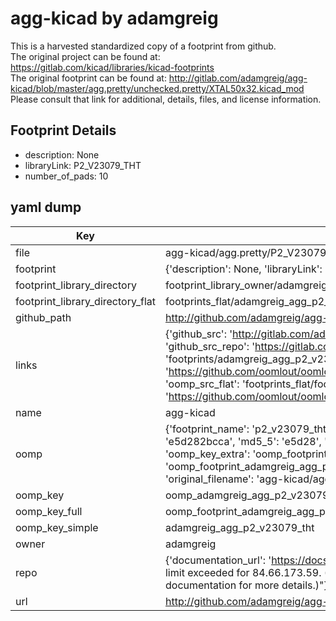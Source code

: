 # agg-kicad by adamgreig  
This is a harvested standardized copy of a footprint from github.  
The original project can be found at:  
https://gitlab.com/kicad/libraries/kicad-footprints  
The original footprint can be found at:
http://gitlab.com/adamgreig/agg-kicad/blob/master/agg.pretty/unchecked.pretty/XTAL50x32.kicad_mod
Please consult that link for additional, details, files, and license information.  
## Footprint Details
* description: None  
* libraryLink: P2_V23079_THT  
* number_of_pads: 10  
## yaml dump  
| Key | Value |  
| --- | --- |  
| file | agg-kicad/agg.pretty/P2_V23079_THT.kicad_mod |  
| footprint | {'description': None, 'libraryLink': 'P2_V23079_THT', 'number_of_pads': 10} |  
| footprint_library_directory | footprint_library_owner/adamgreig_agg-kicad |  
| footprint_library_directory_flat | footprints_flat/adamgreig_agg_p2_v23079_tht/working |  
| github_path | http://github.com/adamgreig/agg-kicad/blob/master/agg.pretty/P2_V23079_THT.kicad_mod |  
| links | {'github_src': 'http://gitlab.com/adamgreig/agg-kicad/blob/master/agg.pretty/unchecked.pretty/XTAL50x32.kicad_mod', 'github_src_repo': 'https://gitlab.com/kicad/libraries/kicad-footprints', 'oomp_bot': 'footprints/adamgreig_agg_p2_v23079_tht/working', 'oomp_bot_github': 'https://github.com/oomlout/oomlout_oomp_footprint_bot/tree/main/footprints/adamgreig_agg_p2_v23079_tht/working', 'oomp_src_flat': 'footprints_flat/footprints_flat/adamgreig_agg_p2_v23079_tht/working', 'oomp_src_flat_github': 'https://github.com/oomlout/oomlout_oomp_footprint_src/tree/main/footprints_flat/adamgreig_agg_p2_v23079_tht/working'} |  
| name | agg-kicad |  
| oomp | {'footprint_name': 'p2_v23079_tht', 'library_name': 'agg', 'md5': 'e5d282bcca5231b182ee58ad34fb312e', 'md5_10': 'e5d282bcca', 'md5_5': 'e5d28', 'md5_6': 'e5d282', 'oomp_key': 'oomp_adamgreig_agg_p2_v23079_tht', 'oomp_key_extra': 'oomp_footprint_adamgreig_agg_p2_v23079_tht', 'oomp_key_full': 'oomp_footprint_adamgreig_agg_p2_v23079_tht_e5d282', 'oomp_key_simple': 'adamgreig_agg_p2_v23079_tht', 'original_filename': 'agg-kicad/agg.pretty/P2_V23079_THT.kicad_mod', 'owner_name': 'adamgreig'} |  
| oomp_key | oomp_adamgreig_agg_p2_v23079_tht |  
| oomp_key_full | oomp_footprint_adamgreig_agg_p2_v23079_tht |  
| oomp_key_simple | adamgreig_agg_p2_v23079_tht |  
| owner | adamgreig |  
| repo | {'documentation_url': 'https://docs.github.com/rest/overview/resources-in-the-rest-api#rate-limiting', 'message': "API rate limit exceeded for 84.66.173.59. (But here's the good news: Authenticated requests get a higher rate limit. Check out the documentation for more details.)"} |  
| url | http://github.com/adamgreig/agg-kicad |  

